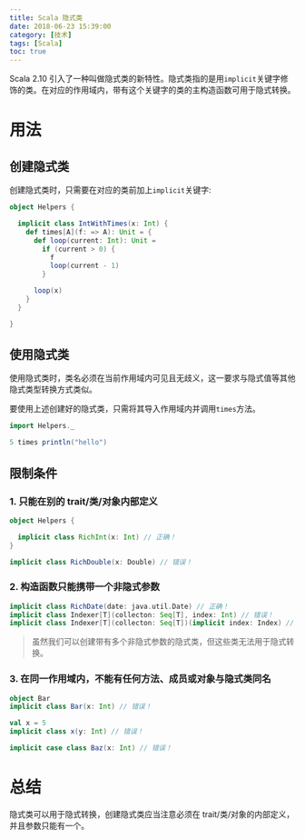 ```yaml
---
title: Scala 隐式类
date: 2018-06-23 15:39:00
category: [技术]
tags: [Scala]
toc: true
---
```


Scala 2.10 引入了一种叫做隐式类的新特性。隐式类指的是用`implicit`关键字修饰的类。在对应的作用域内，带有这个关键字的类的主构造函数可用于隐式转换。

# 用法

## 创建隐式类

创建隐式类时，只需要在对应的类前加上`implicit`关键字:

```scala
object Helpers {

  implicit class IntWithTimes(x: Int) {
    def times[A](f: => A): Unit = {
      def loop(current: Int): Unit =
        if (current > 0) {
          f
          loop(current - 1)
        }

      loop(x)
    }
  }

}
```

## 使用隐式类

使用隐式类时，类名必须在当前作用域内可见且无歧义，这一要求与隐式值等其他隐式类型转换方式类似。

要使用上述创建好的隐式类，只需将其导入作用域内并调用`times`方法。

```scala
import Helpers._

5 times println("hello")
```

## 限制条件

### 1. 只能在别的 trait/类/对象内部定义

```scala
object Helpers {

  implicit class RichInt(x: Int) // 正确！
}

implicit class RichDouble(x: Double) // 错误！
```

### 2. 构造函数只能携带一个非隐式参数

```scala
implicit class RichDate(date: java.util.Date) // 正确！
implicit class Indexer[T](collecton: Seq[T], index: Int) // 错误！
implicit class Indexer[T](collecton: Seq[T])(implicit index: Index) // 正确！
```

> 虽然我们可以创建带有多个非隐式参数的隐式类，但这些类无法用于隐式转换。

### 3. 在同一作用域内，不能有任何方法、成员或对象与隐式类同名

```scala
object Bar
implicit class Bar(x: Int) // 错误！

val x = 5
implicit class x(y: Int) // 错误！

implicit case class Baz(x: Int) // 错误！
```

# 总结

隐式类可以用于隐式转换，创建隐式类应当注意必须在 trait/类/对象的内部定义，并且参数只能有一个。